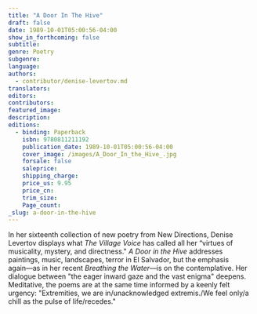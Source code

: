 ```yaml
---
title: "A Door In The Hive"
draft: false
date: 1989-10-01T05:00:56-04:00
show_in_forthcoming: false
subtitle:
genre: Poetry
subgenre:
language:
authors:
  - contributor/denise-levertov.md
translators:
editors:
contributors:
featured_image:
description:
editions:
  - binding: Paperback
    isbn: 9780811211192
    publication_date: 1989-10-01T05:00:56-04:00
    cover_image: /images/A_Door_In_the_Hive_.jpg
    forsale: false
    saleprice:
    shipping_charge:
    price_us: 9.95
    price_cn:
    trim_size:
    Page_count:
_slug: a-door-in-the-hive
---
```


In her sixteenth collection of new poetry from New Directions, Denise Levertov displays what _The Village Voice_ has called all her “virtues of musicality, mystery, and directness." _A Door in the Hive_ addresses paintings, music, landscapes, terror in El Salvador, but the emphasis again––as in her recent _Breathing the Water_––is on the contemplative. Her dialogue between "the eager inward gaze and the vast enigma" deepens. Meditative, the poems are at the same time informed by a keenly felt urgency: "Extremities, we are in/unacknowledged extremis./We feel only/a chill as the pulse of life/recedes."

